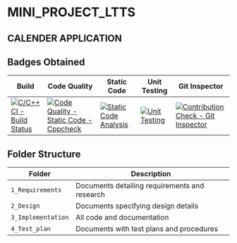 # MINI_PROJECT_LTTS

## CALENDER APPLICATION


## Badges Obtained
Build |Code Quality | Static Code |Unit Testing| Git Inspector 
--------|-------------|--------------|---------------|----------
[![C/C++ CI - Build Status](https://github.com/Purva112/Demo/actions/workflows/main.yml/badge.svg)](https://github.com/Purva112/Demo/actions/workflows/main.yml) |[![Code Quality - Static Code - Cppcheck](https://github.com/Purva112/Demo/actions/workflows/cpp_check.yml/badge.svg)](https://github.com/Purva112/Demo/actions/workflows/cpp_check.yml)| [![Static Code Analysis](https://github.com/Purva112/Demo/actions/workflows/static-code.yml/badge.svg)](https://github.com/Purva112/Demo/actions/workflows/static-code.yml) | [![Unit Testing](https://github.com/Purva112/Demo/actions/workflows/unity.yml/badge.svg)](https://github.com/Purva112/Demo/actions/workflows/unity.yml)   |[![Contribution Check - Git Inspector](https://github.com/Purva112/Demo/actions/workflows/git-inspector.yml/badge.svg)](https://github.com/Purva112/Demo/actions/workflows/git-inspector.yml)


## Folder Structure
Folder             | Description
-------------------| -----------------------------------------
`1_Requirements`   | Documents detailing requirements and research
`2_Design`         | Documents specifying design details
`3_Implementation` | All code and documentation
`4_Test_plan`      | Documents with test plans and procedures


